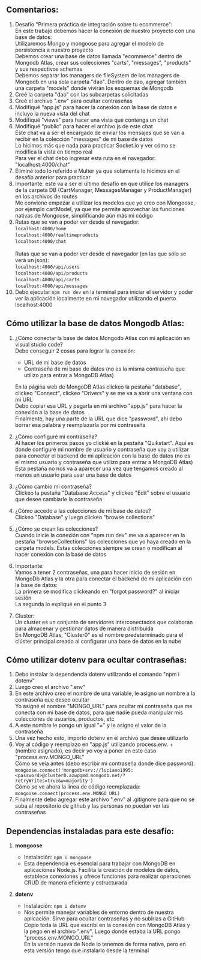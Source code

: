 ## Comentarios:

1. Desafío "Primera práctica de integración sobre tu ecommerce": <br>
   En este trabajo debemos hacer la conexión de nuestro proyecto con una base de datos: <br>
   Utilizaremos Mongo y mongoose para agregar el modelo de persistencia a nuestro proyecto <br>
   Debemos crear una base de datos llamada "ecommerce" dentro de Mongodb Atlas, crear sus colecciones "carts", "messages", "products" y sus respectivos schemas <br>
   Debemos separar los managers de fileSystem de los managers de Mongodb en una sola carpeta "dao". Dentro de dao, agregar también una carpeta "models" donde vivirán los esquemas de Mongodb
2. Creé la carpeta "dao" con las subcarpetas solicitadas
3. Creé el archivo ".env" para ocultar contraseñas
4. Modifiqué "app.js" para hacer la conexión con la base de datos e incluyo la nueva vista del chat
5. Modifiqué "views" para hacer una vista que contenga un chat
6. Modifiqué "public" para hacer el archivo js de este chat <br>
   Este chat va a ser el encargado de enviar los mensajes que se van a recibir en la colección "messages" de mi base de datos <br>
   Lo hicimos más que nada para practicar Socket.io y ver cómo se modifica la vista en tiempo real <br>
   Para ver el chat debo ingresar esta ruta en el navegador: "localhost:4000/chat"
7. Eliminé todo lo referido a Multer ya que solamente lo hicimos en el desafío anterior para practicar
8. Importante: este va a ser el último desafío en que utilice los managers de la carpeta DB (CartManager, MessagesManager y ProductManager) en los archivos de routes <br>
   Me conviene empezar a utilizar los modelos que yo creo con Mongoose, por ejemplo cartModel, ya que me permite aprovechar las funciones nativas de Mongoose, simplificando aún más mi código
9. Rutas que se van a poder ver desde el navegador: <br>
   `localhost:4000/home` <br>
   `localhost:4000/realtimeproducts` <br>
   `localhost:4000/chat` <br><br>
   Rutas que se van a poder ver desde el navegador (en las que sólo se verá un json): <br>
   `localhost:4000/api/users` <br>
   `localhost:4000/api/products` <br>
   `localhost:4000/api/carts` <br>
   `localhost:4000/api/messages` <br>
10. Debo ejecutar `npm run dev` en la terminal para iniciar el servidor y poder ver la aplicación localmente en mi navegador utilizando el puerto localhost:4000



## Cómo utilizar la base de datos Mongodb Atlas:

1. ¿Cómo conectar la base de datos Mongodb Atlas con mi aplicación en visual studio code? <br>
   Debo conseguir 2 cosas para lograr la conexión: <br>

   -  URL de mi base de datos <br>
   -  Contraseña de mi base de datos (no es la misma contraseña que utilizo para entrar a MongoDB Atlas) <br>

   En la página web de MongoDB Atlas clickeo la pestaña "database", clickeo "Connect", clickeo "Drivers" y se me va a abrir una ventana con mi URL <br>
   Debo copiar esa URL y pegarla en mi archivo "app.js" para hacer la conexión a la base de datos <br>
   Finalmente, hay una parte de la URL que dice "password", ahí debo borrar esa palabra y reemplazarla por mi contraseña
2. ¿Cómo configuré mi contraseña? <br>
   Al hacer los primeros pasos yo clickié en la pestaña "Quikstart". Aquí es donde configuré mi nombre de usuario y contraseña que voy a utilizar para conectar el backend de mi aplicación con la base de datos (no es el mismo usuario y contraseña que utilizo para entrar a MongoDB Atlas)
   Esta pestaña no nos va a aparecer una vez que tengamos creado al menos un usuario para usar una base de datos
3. ¿Cómo cambio mi contraseña? <br>
   Clickeo la pestaña "Database Access" y clickeo "Edit" sobre el usuario que desee cambiarle la contraseña <br>
4. ¿Cómo accedo a las colecciones de mi base de datos? <br>
   Clickeo "Database" y luego clickeo "browse collections"
5. ¿Cómo se crean las colecciones? <br>
   Cuando inicie la conexión con "npm run dev" me va a aparecer en la pestaña "browseCollections" las colecciones que yo haya creado en la carpeta models. Estas colecciones siempre se crean o modifican al hacer conexión con la base de datos
6. Importante: <br>
   Vamos a tener 2 contraseñas, una para hacer inicio de sesión en MongoDb Atlas y la otra para conectar el backend de mi aplicación con la base de datos: <br>
   La primera se modifica clickeando en "forgot password?" al iniciar sesión <br>
   La segunda lo expliqué en el punto 3 <br>
7. Cluster: <br>
   Un cluster es un conjunto de servidores interconectados que colaboran para almacenar y gestionar datos de manera distribuida <br>
   En MongoDB Atlas, "Cluster0" es el nombre predeterminado para el clúster principal creado al configurar una base de datos en la nube


## Cómo utilizar dotenv para ocultar contraseñas:

1. Debo instalar la dependencia dotenv utilizando el comando "npm i dotenv"
2. Luego creo el archivo ".env"
3. En este archivo creo el nombre de una variable, le asigno un nombre a la contraseña que deseo ocultar <br>
   Yo asigné el nombre "MONGO_URL" para ocultar mi contraseña que me conecta con mi base de datos, para que nadie pueda manipular mis colecciones de usuarios, productos, etc
4. A este nombre le pongo un igual "=" y le asigno el valor de la contraseña
5. Una vez hecho esto, importo dotenv en el archivo que desee utilizarlo
6. Voy al código y reemplazo en "app.js" utilizando process.env. + (nombre asignado), es decir yo voy a poner en este caso "process.env.MONGO_URL" <br>
   Cómo se veía antes (debo escribir mi contraseña donde dice password): <br>
   `mongoose.connect('mongodb+srv://luciano1995:<password>@cluster0.azwpqmd.mongodb.net/?retryWrites=true&w=majority')` <br>
   Cómo se ve ahora la línea de código reemplazada: <br>
   `mongoose.connect(process.env.MONGO_URL)`
7. Finalmente debo agregar este archivo ".env" al .gitignore para que no se suba al repositorio de github y las personas no puedan ver las contraseñas



## Dependencias instaladas para este desafío:

1. **mongoose**

   - Instalación: `npm i mongoose`
   - Esta dependencia es esencial para trabajar con MongoDB en aplicaciones Node.js. Facilita la creación de modelos de datos, establece conexiones y ofrece funciones para realizar operaciones CRUD de manera eficiente y estructurada

2. **dotenv**
   - Instalación: `npm i dotenv`
   - Nos permite manejar variables de entorno dentro de nuestra aplicación. Sirve para ocultar contraseñas y no subirlas a GitHub <br>
   Copio toda la URL que escribí en la conexión con MongoDB Atlas y la pego en el archivo ".env". Luego donde estaba la URL pongo "process.env.MONGO_URL" <br>
   En la versión nueva de Node lo tenemos de forma nativa, pero en esta versión tengo que instalarlo desde la terminal